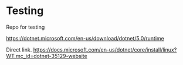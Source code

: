 # Testing
Repo for testing

https://dotnet.microsoft.com/en-us/download/dotnet/5.0/runtime

Direct link.
https://docs.microsoft.com/en-us/dotnet/core/install/linux?WT.mc_id=dotnet-35129-website
